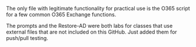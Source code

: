 The only file with legitimate functionality for practical use is the O365 script for a few common O365 Exchange functions.

The prompts and the Restore-AD were both labs for classes that use external files that are not included on this GitHub.
Just added them for push/pull testing.
